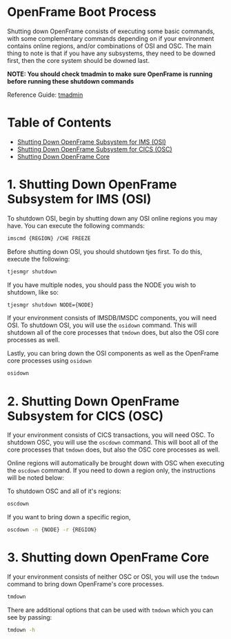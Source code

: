# OpenFrame Boot Process

Shutting down OpenFrame consists of executing some basic commands, with some complementary commands depending on if your environment contains online regions, and/or combinations of OSI and OSC. The main thing to note is that if you have any subsystems, they need to be downed first, then the core system should be downed last.

**NOTE: You should check tmadmin to make sure OpenFrame is running before running these shutdown commands**

Reference Guide: [tmadmin](../tmadmin/README.md)

# Table of Contents

- [Shutting Down OpenFrame Subsystem for IMS (OSI)](#1-shutting-down-openframe-subsystem-for-ims-osi)
- [Shutting Down OpenFrame Subsystem for CICS (OSC)](#2-shutting-down-openframe-subsystem-for-cics-osc)
- [Shutting Down OpenFrame Core](#3-shutting-down-openframe-core)

# 1. Shutting Down OpenFrame Subsystem for IMS (OSI)

To shutdown OSI, begin by shutting down any OSI online regions you may have. You can execute the following commands:

```bash
imscmd {REGION} /CHE FREEZE
```

Before shutting down OSI, you should shutdown tjes first. To do this, execute the following:

```bash
tjesmgr shutdown
```

If you have multiple nodes, you should pass the NODE you wish to shutdown, like so:

```bash
tjesmgr shutdown NODE={NODE}
```

If your environment consists of IMSDB/IMSDC components, you will need OSI. To shutdown OSI, you will use the ```osidown``` command. This will shutdown all of the core processes that ```tmdown``` does, but also the OSI core processes as well.

Lastly, you can bring down the OSI components as well as the OpenFrame core processes using ```osidown```

```bash
osidown
```

# 2. Shutting Down OpenFrame Subsystem for CICS (OSC)

If your environment consists of CICS transactions, you will need OSC. To shutdown OSC, you will use the ```oscdown``` command. This will boot all of the core processes that ```tmdown``` does, but also the OSC core processes as well. 

Online regions will automatically be brought down with OSC when executing the ```oscdown``` command. If you need to down a region only, the instructions will be noted below:

To shutdown OSC and all of it's regions:

```bash
oscdown
```

If you want to bring down a specific region,

```bash
oscdown -n {NODE} -r {REGION}
```

# 3. Shutting down OpenFrame Core

If your environment consists of neither OSC or OSI, you will use the ```tmdown``` command to bring down OpenFrame's core processes. 

```bash
tmdown
```

There are additional options that can be used with ```tmdown``` which you can see by passing:

```bash
tmdown -h
```